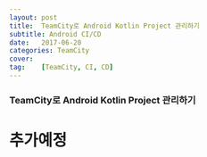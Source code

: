 ```yaml
---
layout: post
title:  TeamCity로 Android Kotlin Project 관리하기
subtitle: Android CI/CD
date:   2017-06-20
categories: TeamCity
cover:
tag:    [TeamCity, CI, CD]
---
```

### TeamCity로 Android Kotlin Project 관리하기
# 추가예정

